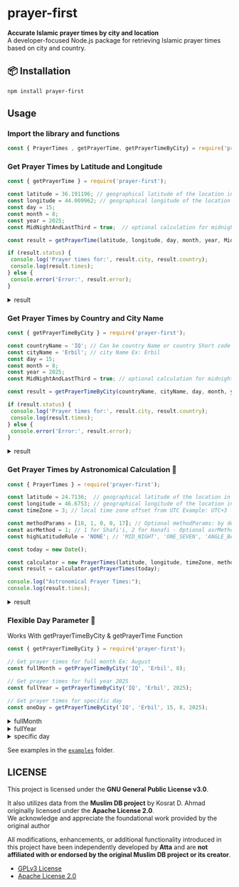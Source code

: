 # prayer-first

**Accurate Islamic prayer times by city and location**  
A developer-focused Node.js package for retrieving Islamic prayer times based on city and country.


## 📦 Installation

```bash
npm install prayer-first
```

## Usage

### Import the library and functions

```js
const { PrayerTimes , getPrayerTime, getPrayerTimeByCity} = require('prayer-first');
```

### Get Prayer Times by Latitude and Longitude

 ```js
const { getPrayerTime } = require('prayer-first');

const latitude = 36.191196; // geographical latitude of the location in decimal Ex: Erbil latitude 
const longitude = 44.009962; // geographical longitude of the location in decimal Ex: Erbil longitude
const day = 15;
const month = 8;
const year = 2025;
const MidNightAndLastThird = true;  // optional calculation for midnight and last third of the night

const result = getPrayerTime(latitude, longitude, day, month, year, MidNightAndLastThird);

if (result.status) {
  console.log('Prayer times for:', result.city, result.country);
  console.log(result.times);
} else {
  console.error('Error:', result.error);
}

 ```

 <details>
 <summary>result</summary>

 ```json
{
    "status": true,
    "date": "08-15",
    "times": {
      "fajr": "03:51",
      "sunrise": "05:30",
      "dhuhr": "12:19",
      "asr": "15:58",
      "maghrib": "18:58",
      "isha": "20:13",
      "midNight": "23:24",
      "lastThirdStart": "00:53"
    },
    "city": "Erbil",
    "country": "Iraq"
  }
```

 </details>
 

 ### Get Prayer Times by Country and City Name

 ```js
 const { getPrayerTimeByCity } = require('prayer-first');

const countryName = 'IQ'; // Can be country Name or country Short code Ex: IQ for Iraq
const cityName = 'Erbil'; // city Name Ex: Erbil
const day = 15;
const month = 8;
const year = 2025;
const MidNightAndLastThird = true; // optional calculation for midnight and last third of the night

const result = getPrayerTimeByCity(countryName, cityName, day, month, year, MidNightAndLastThird);

if (result.status) {
  console.log('Prayer times for:', result.city, result.country);
  console.log(result.times);
} else {
  console.error('Error:', result.error);
}
 ```
 <details>
 <summary>result</summary>

 ```json
{
     "status": true,
     "day": 15,
     "month": 8,
     "date": "8-15",
     "times": {
          "month": 8,
          "day": 15,
          "fajr": "03:51",
          "sunrise": "05:30",
          "dhuhr": "12:19",
          "asr": "15:58",
          "maghrib": "18:58",
          "isha": "20:13"
     },
     "city": "Erbil",
     "country": "Iraq",
     "code": "IQ"
}
```

 </details>

 ### Get Prayer Times by Astronomical Calculation 📐

 ```js
const { PrayerTimes } = require('prayer-first');

const latitude = 24.7136;  // geographical latitude of the location in decimal Ex: Erbil latitude
const longitude = 46.6753; // geographical longitude of the location in decimal Ex: Erbil longitude
const timeZone = 3; // local time zone offset from UTC Example: UTC+3

const methodParams = [18, 1, 0, 0, 17]; // Optional methodParams: by defult is useing MWL - Muslim World League method 
const asrMethod = 1; // 1 for Shafi'i, 2 for Hanafi - Optional asrMethod: by defult is Shafi
const highLatitudeRule = 'NONE'; // 'MID_NIGHT', 'ONE_SEVEN', 'ANGLE_BASED' - Optional defult is 'NONE'

const today = new Date();

const calculator = new PrayerTimes(latitude, longitude, timeZone, methodParams, asrMethod, highLatitudeRule);
const result = calculator.getPrayerTimes(today);

console.log("Astronomical Prayer Times:");
console.log(result.times);

 ```
  <details>
 <summary>result</summary>

 ```json
{
     "status": true,
     "city": "Based on Astronomical Calculation",
     "day": 4,
     "month": 8,
     "times": {
          "fajr": "04:00",
          "sunrise": "05:23",
          "dhuhr": "11:59",
          "asr": "15:26",
          "maghrib": "18:36",
          "isha": "19:54"
     }
}
```

 </details>


 ### Flexible Day Parameter 📆
 

 Works With getPrayerTimeByCity & getPrayerTime Function

 ```js
const { getPrayerTimeByCity } = require('prayer-first');

// Get prayer times for full month Ex: August
const fullMonth = getPrayerTimeByCity('IQ', 'Erbil', 8);

// Get prayer times for full year 2025
const fullYear = getPrayerTimeByCity('IQ', 'Erbil', 2025);

// Get prayer times for specific day
const oneDay = getPrayerTimeByCity('IQ', 'Erbil', 15, 8, 2025);

 ```

   <details>
    <summary>fullMonth</summary>

```json
    {
        "status": true,
        "month": 8,
        "times": [
            {
                "month": 8,        
                "day": 1,
                "fajr": "03:41",   
                "sunrise": "05:19",
                "dhuhr": "12:20",
                "asr": "16:05",
                "maghrib": "19:13",
                "isha": "20:28"
            },
            {
                "month": 8,
                "day": 2,
                "fajr": "03:41",
                "sunrise": "05:20",
                "dhuhr": "12:20",
                "asr": "16:05",
                "maghrib": "19:12",
                "isha": "20:27"
            },
            ...
        ],
        "city": "Erbil",
        "country": "Iraq",
        "code": "IQ"
    }
```

 </details>

   <details>
    <summary>fullYear</summary>

```json
    {
        "status": true,
        "times": [
            {
                "month": 1,
                "day": 1,
                "fajr": "06:02",
                "sunrise": "07:21",
                "dhuhr": "12:16",
                "asr": "14:45",
                "maghrib": "17:06",
                "isha": "18:21"
            },
            {
                "month": 1,
                "day": 2,
                "fajr": "06:03",
                "sunrise": "07:21",
                "dhuhr": "12:16",
                "asr": "14:45",
                "maghrib": "17:06",
                "isha": "18:21"
            },
            ...

        ],
        "city": "Erbil",
        "country": "Iraq",
        "code": "IQ"
    }
```

 </details>


<details>
    <summary>specific day</summary>

```json
    {
        "status": true,
        "day": 15,
        "month": 8,
        "date": "8-15",
        "times": {
            "month": 8,        
            "day": 15,
            "fajr": "03:51",   
            "sunrise": "05:30",
            "dhuhr": "12:19",  
            "asr": "15:58",    
            "maghrib": "18:58",
            "isha": "20:13"
        },
        "city": "Erbil",
        "country": "Iraq",
        "code": "IQ"
    }
```

</details>

See examples in the [`examples`](./examples) folder.

## LICENSE

This project is licensed under the **GNU General Public License v3.0**.

It also utilizes data from the **Muslim DB project** by Kosrat D. Ahmad originally licensed under the **Apache License 2.0**.  
We acknowledge and appreciate the foundational work provided by the original author

All modifications, enhancements, or additional functionality introduced in this project have been independently developed by **Atta** and are **not affiliated with or endorsed by the original Muslim DB project or its creator**.

- [GPLv3 License](https://www.gnu.org/licenses/gpl-3.0.txt)
- [Apache License 2.0](https://www.apache.org/licenses/LICENSE-2.0)